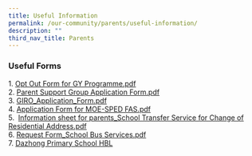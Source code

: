 ```yaml
---
title: Useful Information
permalink: /our-community/parents/useful-information/
description: ""
third_nav_title: Parents
---
```

### Useful Forms

1\. [Opt Out Form for GY Programme.pdf](/files/Opt%20Out%20Form%20for%20GY%20Programme.pdf) <br>
2.  [Parent Support Group Application Form.pdf](/files/Parent%20Support%20Group%20Application%20Form.pdf) <br>
3.  [GIRO_Application_Form.pdf](/files/GIRO_Application_Form.pdf)<br>
4. [Application Form for MOE-SPED FAS.pdf](/files/Application%20Form%20for%20MOE-SPED%20FAS.pdf) <br>
5.  &nbsp;[Information sheet for parents_School Transfer Service for Change of Residential Address.pdf](/files/Information%20sheet%20for%20parents.pdf) <br>
6.  [Request Form_School Bus Services.pdf](/files/Request%20Form_School%20Bus%20Services%202022.pdf)<br>
7.  [Dazhong Primary School HBL](https://sites.google.com/moe.edu.sg/dzpshbl/home)